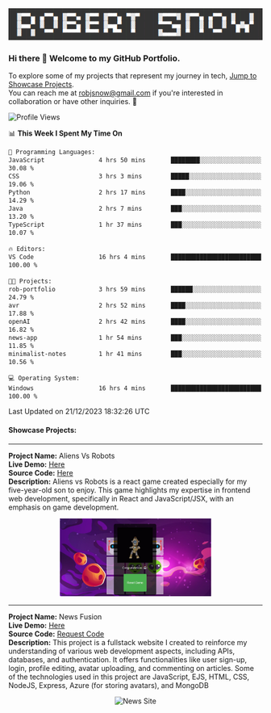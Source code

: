 <img alt="myname" src="assets/name.png" />

### Hi there 👋 Welcome to my GitHub Portfolio.
To explore some of my projects that represent my journey in tech, [Jump to Showcase Projects](#showcase-projects).  
You can reach me at robjsnow@gmail.com if you're interested in collaboration or have other inquiries.  :briefcase:



<!--START_SECTION:waka-->
![Profile Views](http://img.shields.io/badge/Profile%20Views-104-blue)

📊 **This Week I Spent My Time On** 

```text
💬 Programming Languages: 
JavaScript               4 hrs 50 mins       ████████░░░░░░░░░░░░░░░░░   30.08 % 
CSS                      3 hrs 3 mins        █████░░░░░░░░░░░░░░░░░░░░   19.06 % 
Python                   2 hrs 17 mins       ████░░░░░░░░░░░░░░░░░░░░░   14.29 % 
Java                     2 hrs 7 mins        ███░░░░░░░░░░░░░░░░░░░░░░   13.20 % 
TypeScript               1 hr 37 mins        ███░░░░░░░░░░░░░░░░░░░░░░   10.07 % 

🔥 Editors: 
VS Code                  16 hrs 4 mins       █████████████████████████   100.00 % 

🐱‍💻 Projects: 
rob-portfolio            3 hrs 59 mins       ██████░░░░░░░░░░░░░░░░░░░   24.79 % 
avr                      2 hrs 52 mins       ████░░░░░░░░░░░░░░░░░░░░░   17.88 % 
openAI                   2 hrs 42 mins       ████░░░░░░░░░░░░░░░░░░░░░   16.82 % 
news-app                 1 hr 54 mins        ███░░░░░░░░░░░░░░░░░░░░░░   11.85 % 
minimalist-notes         1 hr 41 mins        ███░░░░░░░░░░░░░░░░░░░░░░   10.56 % 

💻 Operating System: 
Windows                  16 hrs 4 mins       █████████████████████████   100.00 % 
```


 Last Updated on 21/12/2023 18:32:26 UTC
<!--END_SECTION:waka-->

<!--
**robjsnow/robjsnow** is a ✨ _special_ ✨ repository because its `README.md` (this file) appears on your GitHub profile.

Here are some ideas to get you started:

- 🔭 I’m currently working on ...
- 🌱 I’m currently learning ...
- 👯 I’m looking to collaborate on ...
- 🤔 I’m looking for help with ...
- 💬 Ask me about ...
- 📫 How to reach me: ...
- 😄 Pronouns: ...
- ⚡ Fun fact: ...
-->

#### Showcase Projects:

---

**Project Name:** Aliens Vs Robots  
**Live Demo:** [Here](https://yellow-water-02e94ce10.4.azurestaticapps.net/)  
**Source Code:** [Here](https://github.com/robjsnow/avr/)  
**Description:** Aliens vs Robots is a react game created especially for my five-year-old son to enjoy. This game highlights my expertise in frontend web development, specifically in React and JavaScript/JSX, with an emphasis on game development.  
<div align="center"><a href="https://yellow-water-02e94ce10.4.azurestaticapps.net/">
  <img src="https://github.com/robjsnow/avr/blob/main/screenshots/avrSS.jpg?raw=true" alt="Dancing Robot" width="300" />
</a></div>

---
**Project Name:**  News Fusion  
**Live Demo:**  [Here](https://newsfusion-3a88334147f8.herokuapp.com/)  
**Source Code:**  [Request Code](mailto:robjsnow@gmailcom)  
**Description:**  This project is a fullstack website I created to reinforce my understanding of various web development aspects, including APIs, databases, and authentication. It offers functionalities like user sign-up, login, profile editing, avatar uploading, and commenting on articles. Some of the technologies used in this project are JavaScript, EJS, HTML, CSS, NodeJS, Express, Azure (for storing avatars), and MongoDB
<div align="center"<a href="https://yellow-water-02e94ce10.4.azurestaticapps.net/">
  <img src="https://ashy-desert-0dbaf2a10.4.azurestaticapps.net/news1.jpeg" alt="News Site" width="300" />
</a></div>

